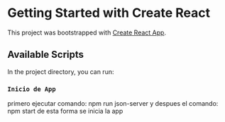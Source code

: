 # Getting Started with Create React 

This project was bootstrapped with [Create React App](https://github.com/facebook/create-react-app).

## Available Scripts

In the project directory, you can run:

### `Inicio de App`


primero ejecutar comando: npm run json-server
y despues el comando: npm start 
de esta forma se inicia la app

